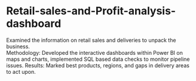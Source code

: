 # Retail-sales-and-Profit-analysis-dashboard
Examined the information on retail sales and deliveries to unpack the business.  
Methodology: Developed the interactive dashboards within Power BI on maps and charts, implemented SQL based data  checks to monitor pipeline issues.
Results: Marked best products, regions, and gaps in delivery areas to act upon.
